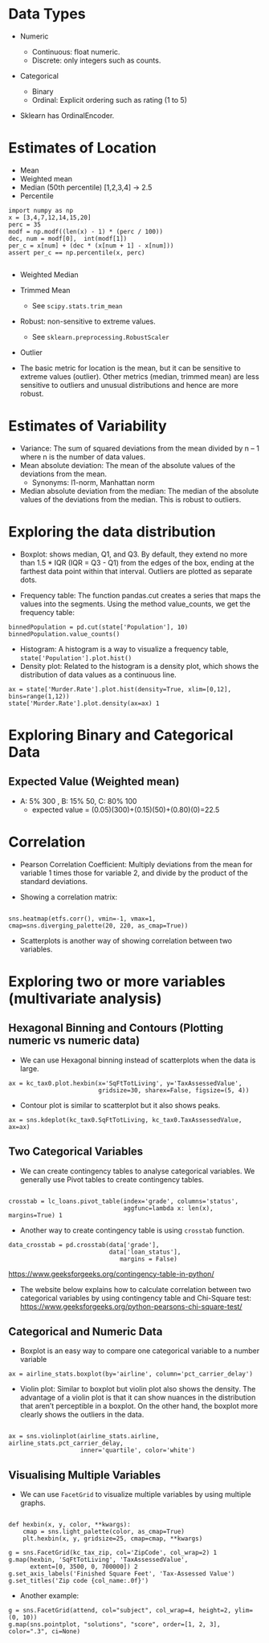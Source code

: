 # Data Types
- Numeric
  - Continuous: float numeric.
  - Discrete: only integers such as counts.
- Categorical
  - Binary
  - Ordinal: Explicit ordering such as rating (1 to 5)

- Sklearn has OrdinalEncoder.

# Estimates of Location
- Mean
- Weighted mean
- Median (50th percentile) [1,2,3,4] -> 2.5
- Percentile

```
import numpy as np
x = [3,4,7,12,14,15,20]
perc = 35
modf = np.modf((len(x) - 1) * (perc / 100))
dec, num = modf[0],  int(modf[1])
per_c = x[num] + (dec * (x[num + 1] - x[num]))
assert per_c == np.percentile(x, perc)


```

- Weighted Median
- Trimmed Mean
  - See `scipy.stats.trim_mean`
- Robust: non-sensitive to extreme values.
  - See `sklearn.preprocessing.RobustScaler`
- Outlier

- The basic metric for location is the mean, but it can be sensitive to extreme values (outlier). Other metrics (median, trimmed mean) are less sensitive to outliers and unusual distributions and hence are more robust.

# Estimates of Variability
- Variance: The sum of squared deviations from the mean divided by n – 1 where n is the number of data values.
- Mean absolute deviation: The mean of the absolute values of the deviations from the mean.
  - Synonyms: l1-norm, Manhattan norm
- Median absolute deviation from the median: The median of the absolute values of the deviations from the median. This is robust to outliers.

# Exploring the data distribution

- Boxplot: shows median, Q1, and Q3. By default, they extend no more than 1.5 * IQR (IQR = Q3 - Q1) from the edges of the box, ending at the farthest data point within that interval. Outliers are plotted as separate dots.

- Frequency table: The function pandas.cut creates a series that maps the values into the segments. Using the method value_counts, we get the frequency table:

```
binnedPopulation = pd.cut(state['Population'], 10)
binnedPopulation.value_counts()
```

- Histogram: A histogram is a way to visualize a frequency table, `state['Population'].plot.hist()`
- Density plot: Related to the histogram is a density plot, which shows the distribution of data values as a continuous line.

```
ax = state['Murder.Rate'].plot.hist(density=True, xlim=[0,12], bins=range(1,12))
state['Murder.Rate'].plot.density(ax=ax) 1
```

# Exploring Binary and Categorical Data

## Expected Value (Weighted mean)
- A: 5% 300 , B: 15% 50, C: 80% 100
  - expected value = (0.05)(300)+(0.15)(50)+(0.80)(0)=22.5


# Correlation
- Pearson Correlation Coefficient: Multiply deviations from the mean for variable 1 times those for variable 2, and divide by the product of the standard deviations.

- Showing a correlation matrix:

```

sns.heatmap(etfs.corr(), vmin=-1, vmax=1, cmap=sns.diverging_palette(20, 220, as_cmap=True))

```

- Scatterplots is another way of showing correlation between two variables.


# Exploring two or more variables (multivariate analysis)
##  Hexagonal Binning and Contours (Plotting numeric vs numeric data)
- We can use Hexagonal binning instead of scatterplots when the data is large.
```
ax = kc_tax0.plot.hexbin(x='SqFtTotLiving', y='TaxAssessedValue',
                         gridsize=30, sharex=False, figsize=(5, 4))

```
- Contour plot is similar to scatterplot but it also shows peaks.

```
ax = sns.kdeplot(kc_tax0.SqFtTotLiving, kc_tax0.TaxAssessedValue, ax=ax)

```

## Two Categorical Variables
- We can create contingency tables to analyse categorical variables. We generally use Pivot tables to create contingency tables.

```

crosstab = lc_loans.pivot_table(index='grade', columns='status',
                                aggfunc=lambda x: len(x), margins=True) 1

```

- Another way to create contingency table is using `crosstab` function.

```
data_crosstab = pd.crosstab(data['grade'],
                            data['loan_status'],  
                               margins = False)
```
https://www.geeksforgeeks.org/contingency-table-in-python/

- The website below explains how to calculate correlation between two categorical variables by using contingency table and Chi-Square test:
https://www.geeksforgeeks.org/python-pearsons-chi-square-test/

## Categorical and Numeric Data
- Boxplot is an easy way to compare one categorical variable to a number variable

```
ax = airline_stats.boxplot(by='airline', column='pct_carrier_delay')
```

- Violin plot: Similar to boxplot but violin plot also shows the density. The advantage of a violin plot is that it can show nuances in the distribution that aren’t perceptible in a boxplot. On the other hand, the boxplot more clearly shows the outliers in the data.

```

ax = sns.violinplot(airline_stats.airline, airline_stats.pct_carrier_delay,
                    inner='quartile', color='white')

```

## Visualising Multiple Variables

- We can use `FacetGrid` to visualize multiple variables by using multiple graphs.

```

def hexbin(x, y, color, **kwargs):
    cmap = sns.light_palette(color, as_cmap=True)
    plt.hexbin(x, y, gridsize=25, cmap=cmap, **kwargs)

g = sns.FacetGrid(kc_tax_zip, col='ZipCode', col_wrap=2) 1
g.map(hexbin, 'SqFtTotLiving', 'TaxAssessedValue',
      extent=[0, 3500, 0, 700000]) 2
g.set_axis_labels('Finished Square Feet', 'Tax-Assessed Value')
g.set_titles('Zip code {col_name:.0f}')
```

- Another example:

```
g = sns.FacetGrid(attend, col="subject", col_wrap=4, height=2, ylim=(0, 10))
g.map(sns.pointplot, "solutions", "score", order=[1, 2, 3], color=".3", ci=None)
```
